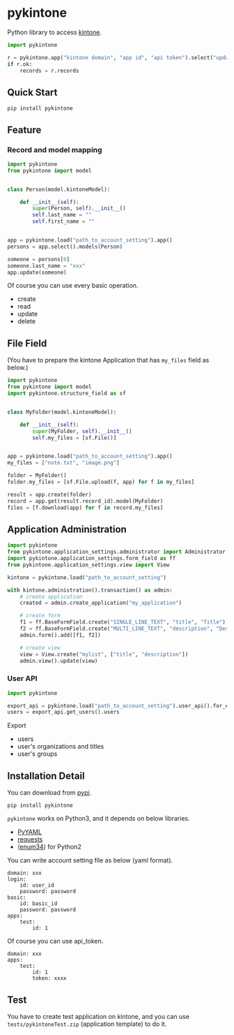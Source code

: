 # pykintone

Python library to access [kintone](https://kintone.cybozu.com).

```python
import pykintone

r = pykintone.app("kintone domain", "app id", "api token").select("updated_time > NOW()")
if r.ok:
    records = r.records
```

## Quick Start

```
pip install pykintone
```

## Feature

### Record and model mapping

```python
import pykintone
from pykintone import model


class Person(model.kintoneModel):

    def __init__(self):
        super(Person, self).__init__()
        self.last_name = ""
        self.first_name = ""


app = pykintone.load("path_to_account_setting").app()
persons = app.select().models(Person)

someone = persons[0]
someone.last_name = "xxx"
app.update(someone)

```

Of course you can use every basic operation.

* create
* read
* update
* delete


## File Field

(You have to prepare the kintone Application that has `my_files` field as below.)

```python
import pykintone
from pykintone import model
import pykintone.structure_field as sf


class MyFolder(model.kintoneModel):

    def __init__(self):
        super(MyFolder, self).__init__()
        self.my_files = [sf.File()]


app = pykintone.load("path_to_account_setting").app()
my_files = ["note.txt", "image.png"]

folder = MyFolder()
folder.my_files = [sf.File.upload(f, app) for f in my_files]

result = app.create(folder)
record = app.get(result.record_id).model(MyFolder)
files = [f.download(app) for f in record.my_files]
```

## Application Administration

```python
import pykintone
from pykintone.application_settings.administrator import Administrator
import pykintone.application_settings.form_field as ff
from pykintone.application_settings.view import View

kintone = pykintone.load("path_to_account_setting")

with kintone.administration().transaction() as admin:
    # create application
    created = admin.create_application("my_application")

    # create form
    f1 = ff.BaseFormField.create("SINGLE_LINE_TEXT", "title", "Title")
    f2 = ff.BaseFormField.create("MULTI_LINE_TEXT", "description", "Desc")
    admin.form().add([f1, f2])

    # create view
    view = View.create("mylist", ["title", "description"])
    admin.view().update(view)
```

### User API

```python
import pykintone

export_api = pykintone.load("path_to_account_setting").user_api().for_exporting
users = export_api.get_users().users
```

Export

* users
* user's organizations and titles
* user's groups

## Installation Detail

You can download from [pypi](https://pypi.python.org/pypi/pykintone).

```
pip install pykintone
```

`pykintone` works on Python3, and it depends on below libraries.

* [PyYAML](http://pyyaml.org/wiki/PyYAML)
* [requests](http://docs.python-requests.org/en/latest/)
* ([enum34](https://pypi.python.org/pypi/enum34)) for Python2

You can write account setting file as below (yaml format).

```
domain: xxx
login:
    id: user_id
    password: password
basic:
    id: basic_id
    password: password
apps:
    test:
        id: 1
```

Of course you can use api_token. 

```
domain: xxx
apps:
    test:
        id: 1
        token: xxxx
```

## Test

You have to create test application on kintone, and you can use `tests/pykintoneTest.zip` (application template) to do it.
